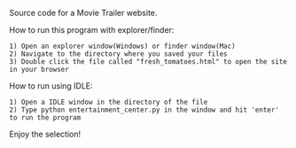 Source code for a Movie Trailer website.

How to run this program with explorer/finder:

	1) Open an explorer window(Windows) or finder window(Mac)
	2) Navigate to the directory where you saved your files
	3) Double click the file called "fresh_tomatoes.html" to open the site in your browser

How to run using IDLE:

	1) Open a IDLE window in the directory of the file
	2) Type python entertainment_center.py in the window and hit 'enter' to run the program
	
	
Enjoy the selection!
